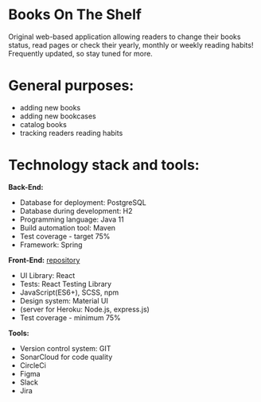 # Books On The Shelf
Original web-based application allowing readers to change their books status, read pages or check their yearly, monthly or weekly reading habits! Frequently updated, so stay tuned for more.

# General purposes:
- adding new books
- adding new bookcases
- catalog books
- tracking readers reading habits

# Technology stack and tools:
**Back-End:**
- Database for deployment: PostgreSQL
- Database during development: H2
- Programming language: Java 11
- Build automation tool: Maven
- Test coverage - target 75%
- Framework: Spring

**Front-End:** [repository](https://github.com/zh-betina/booksOnTheShelfFrontend)
* UI Library: React
* Tests: React Testing Library
* JavaScript(ES6+), SCSS, npm
* Design system: Material UI
* (server for Heroku: Node.js, express.js)
* Test coverage - minimum 75%

**Tools:**
* Version control system: GIT
* SonarCloud for code quality
* CircleCi
* Figma
* Slack
* Jira